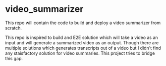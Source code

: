 # video_summarizer
This repo will contain the code to build and deploy a video summarizer from scratch.

This repo is inspired to build and E2E solution which will take a video as an input and will generate a summarized video as an output. Though there are multiple solutions which generates transcripts out of a video but I didn't find any staisfactory solution for video summaries. This project tries to bridge this gap.